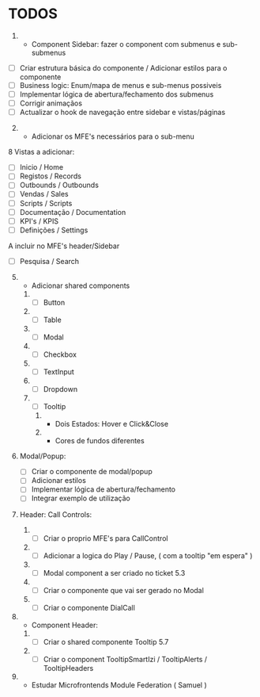 # TODOS

1. - Component Sidebar: fazer o component com submenus e sub-submenus

- [ ] Criar estrutura básica do componente / Adicionar estilos para o componente
- [ ] Business logic: Enum/mapa de menus e sub-menus possiveis
- [ ] Implementar lógica de abertura/fechamento dos submenus
- [ ] Corrigir animaçãos
- [ ] Actualizar o hook de navegação entre sidebar e vistas/páginas

2. - Adicionar os MFE's necessários para o sub-menu

8 Vistas a adicionar:

- [ ] Inicio / Home
- [ ] Registos / Records
- [ ] Outbounds / Outbounds
- [ ] Vendas / Sales
- [ ] Scripts / Scripts
- [ ] Documentação / Documentation
- [ ] KPI's / KPIS
- [ ] Definições / Settings

A incluir no MFE's header/Sidebar

- [ ] Pesquisa / Search

5. - Adicionar shared components
   1. - [ ] Button
   2. - [ ] Table
   3. - [ ] Modal
   4. - [ ] Checkbox
   5. - [ ] TextInput
   6. - [ ] Dropdown
   7. - [ ] Tooltip
      1. - Dois Estados: Hover e Click&Close
      2. - Cores de fundos diferentes

6. Modal/Popup:
   - [ ] Criar o componente de modal/popup
   - [ ] Adicionar estilos
   - [ ] Implementar lógica de abertura/fechamento
   - [ ] Integrar exemplo de utilização

7. Header: Call Controls:
   1. - [ ] Criar o proprio MFE's para CallControl
   2. - [ ] Adicionar a logica do Play / Pause, ( com a tooltip "em espera" )
   3. - [ ] Modal component a ser criado no ticket 5.3
   4. - [ ] Criar o componente que vai ser gerado no Modal
   5. - [ ] Criar o componente DialCall

8. - Component Header:
   1. - [ ] Criar o shared componente Tooltip 5.7
   2. - [ ] Criar o component TooltipSmartIzi / TooltipAlerts / TooltipHeaders

9. - Estudar Microfrontends Module Federation ( Samuel )
